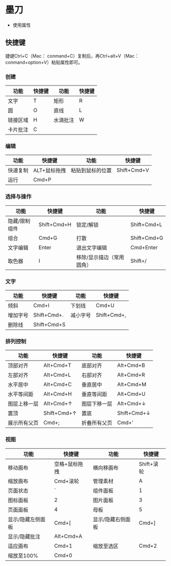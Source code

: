 # 墨刀

- 使用属性

## 快捷键

捷键Ctrl+C（Mac： conmand+C）复制后，再Ctrl+alt+V（Mac：conmand+option+V）粘贴属性即可。

### 创建

| 功能 | 快捷键 |  功能 | 快捷键 |
| -- | -- | -- | -- |
| 文字 | T | 矩形 | R |
| 圆 | O | 直线 | L |
| 链接区域 | H | 水滴批注 | W |
|卡片批注 |C|

### 编辑

| 功能 | 快捷键 |  功能 | 快捷键 |
| -- | -- | -- | -- |
|快速复制|ALT+鼠标拖拽|粘贴到鼠标的位置|Shift+Cmd+V|
|运行|Cmd+P|


### 选择与操作

| 功能 | 快捷键 |  功能 | 快捷键 |
| -- | -- | -- | -- |
|隐藏/限制组件|Shift+Cmd+H|锁定/解锁|Shift+Cmd+L|
|组合|Cmd+G|打散|Shift+Cmd+G|
|文字编辑|Enter|退出文字编辑|Cmd+Enter|
|取色器|I|移除/显示描边（常用圆角）|Shift+/|

### 文字

| 功能 | 快捷键 |  功能 | 快捷键 |
| -- | -- | -- | -- |
|倾斜|Cmd+I|下划线|Cmd+U|
|增加字号|Shift+Cmd+.|减小字号|Shift+Cmd+,|
|删除线|Shift+Cmd+S|

### 排列控制

| 功能 | 快捷键 |  功能 | 快捷键 |
| -- | -- | -- | -- |
|顶部对齐|Alt+Cmd+T|底部对齐|Alt+Cmd+B|
|左部对齐|Alt+Cmd+L|右部对齐|Alt+Cmd+R|
|水平居中|Alt+Cmd+C|垂直居中|Alt+Cmd+M|
|水平等间距|Alt+Cmd+H|垂直等间距|Alt+Cmd+U|
|图层上移一层|Alt+Cmd+↑|图层下移一层|Alt+Cmd+↓|
|置顶|Shift+Cmd+↑|置底|Shift+Cmd+↓|
|展示所有父页|Cmd+;|折叠所有父页|Cmd+'|

### 视图

| 功能 | 快捷键 |  功能 | 快捷键 |
| -- | -- | -- | -- |
|移动画布|空格+鼠标拖拽|横向移画布|Shift+滚轮|
|缩放画布|Cmd+滚轮|管理素材|A|
|页面状态|\`|组件面板|1|
|图标面板|2|图片面板|3|
|页面面板|4|母板|5|
|显示/隐藏左侧面板|Cmd+[|显示/隐藏右侧面板|Cmd+]|
|显示/隐藏批注|Alt+Cmd+A|
| 适应画布 | Cmd+1 | 缩放至选区 |Cmd+2 | 
|缩放至100%|Cmd+0|












